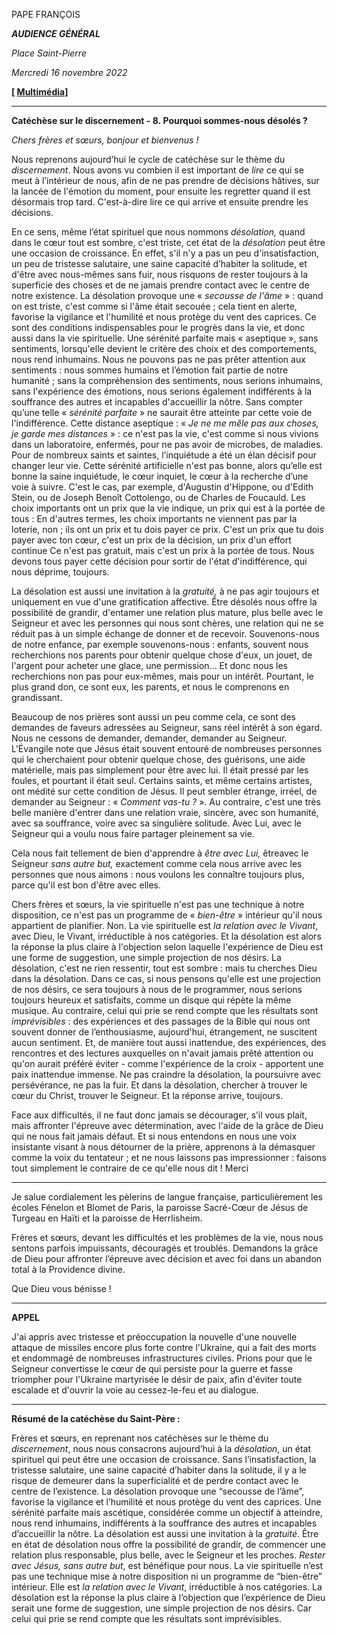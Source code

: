 PAPE FRANÇOIS

***AUDIENCE GÉNÉRAL***

*Place Saint-Pierre*

*Mercredi 16 novembre 2022*

**[ [Multimédia](http://w2.vatican.va/content/francesco/fr/events/event.dir.html/content/vaticanevents/fr/2022/11/16/udienza-generale.html)]**

_______________________________________

**Catéchèse sur le discernement - 8. Pourquoi sommes-nous désolés ?**

*Chers frères et sœurs, bonjour et bienvenus !*

Nous reprenons aujourd’hui le cycle de catéchèse sur le thème du *discernement*. Nous avons vu combien il est important de *lire* ce qui se meut à l’intérieur de nous, afin de ne pas prendre de décisions hâtives, sur la lancée de l'émotion du moment, pour ensuite les regretter quand il est désormais trop tard. C'est-à-dire lire ce qui arrive et ensuite prendre les décisions.

En ce sens, même l’état spirituel que nous nommons *désolation,* quand dans le cœur tout est sombre, c'est triste, cet état de la *désolation* peut être une occasion de croissance. En effet, s'il n'y a pas un peu d'insatisfaction, un peu de tristesse salutaire, une saine capacité d’habiter la solitude, et d'être avec nous-mêmes sans fuir, nous risquons de rester toujours à la superficie des choses et de ne jamais prendre contact avec le centre de notre existence. La désolation provoque une « *secousse de l'âme* » : quand on est triste, c'est comme si l'âme était secouée ; cela tient en alerte, favorise la vigilance et l'humilité et nous protège du vent des caprices. Ce sont des conditions indispensables pour le progrès dans la vie, et donc aussi dans la vie spirituelle. Une sérénité parfaite mais « aseptique », sans sentiments, lorsqu'elle devient le critère des choix et des comportements, nous rend inhumains. Nous ne pouvons pas ne pas prêter attention aux sentiments : nous sommes humains et l’émotion fait partie de notre humanité ; sans la compréhension des sentiments, nous serions inhumains, sans l'expérience des émotions, nous serions également indifférents à la souffrance des autres et incapables d'accueillir la nôtre. Sans compter qu’une telle « *sérénité parfaite* » ne saurait être atteinte par cette voie de l'indifférence. Cette distance aseptique : « *Je ne me mêle pas aux choses, je garde mes distances* » : ce n'est pas la vie, c'est comme si nous vivions dans un laboratoire, enfermés, pour ne pas avoir de microbes, de maladies. Pour de nombreux saints et saintes, l’inquiétude a été un élan décisif pour changer leur vie. Cette sérénité artificielle n'est pas bonne, alors qu’elle est bonne la saine inquiétude, le cœur inquiet, le cœur à la recherche d’une voie à suivre. C'est le cas, par exemple, d'Augustin d'Hippone, ou d'Edith Stein, ou de Joseph Benoît Cottolengo, ou de Charles de Foucauld. Les choix importants ont un prix que la vie indique, un prix qui est à la portée de tous : En d'autres termes, les choix importants ne viennent pas par la loterie, non ; ils ont un prix et tu dois payer ce prix. C'est un prix que tu dois payer avec ton cœur, c'est un prix de la décision, un prix d'un effort continue Ce n'est pas gratuit, mais c'est un prix à la portée de tous. Nous devons tous payer cette décision pour sortir de l'état d'indifférence, qui nous déprime, toujours.

La désolation est aussi une invitation à la *gratuité,* à ne pas agir toujours et uniquement en vue d'une gratification affective. Être désolés nous offre la possibilité de grandir, d'entamer une relation plus mature, plus belle avec le Seigneur et avec les personnes qui nous sont chères, une relation qui ne se réduit pas à un simple échange de donner et de recevoir. Souvenons-nous de notre enfance, par exemple souvenons-nous : enfants, souvent nous recherchions nos parents pour obtenir quelque chose d'eux, un jouet, de l'argent pour acheter une glace, une permission... Et donc nous les recherchions non pas pour eux-mêmes, mais pour un intérêt. Pourtant, le plus grand don, ce sont eux, les parents, et nous le comprenons en grandissant.

Beaucoup de nos prières sont aussi un peu comme cela, ce sont des demandes de faveurs adressées au Seigneur, sans réel intérêt à son égard. Nous ne cessons de demander, demander, demander au Seigneur. L'Évangile note que Jésus était souvent entouré de nombreuses personnes qui le cherchaient pour obtenir quelque chose, des guérisons, une aide matérielle, mais pas simplement pour être avec lui. Il était pressé par les foules, et pourtant il était seul. Certains saints, et même certains artistes, ont médité sur cette condition de Jésus. Il peut sembler étrange, irréel, de demander au Seigneur : « *Comment vas-tu ?* ». Au contraire, c'est une très belle manière d'entrer dans une relation vraie, sincère, avec son humanité, avec sa souffrance, voire avec sa singulière solitude. Avec Lui, avec le Seigneur qui a voulu nous faire partager pleinement sa vie.

Cela nous fait tellement de bien d'apprendre à *être avec Lui,* êtreavec le Seigneur *sans autre but,* exactement comme cela nous arrive avec les personnes que nous aimons : nous voulons les connaître toujours plus, parce qu'il est bon d'être avec elles.

Chers frères et sœurs, la vie spirituelle n'est pas une technique à notre disposition, ce n'est pas un programme de « *bien-être* » intérieur qu'il nous appartient de planifier. Non. La vie spirituelle est *la relation avec le Vivant*, avec Dieu, le Vivant, irréductible à nos catégories. Et la désolation est alors la réponse la plus claire à l'objection selon laquelle l'expérience de Dieu est une forme de suggestion, une simple projection de nos désirs. La désolation, c'est ne rien ressentir, tout est sombre : mais tu cherches Dieu dans la désolation. Dans ce cas, si nous pensons qu'elle est une projection de nos désirs, ce sera toujours à nous de le programmer, nous serions toujours heureux et satisfaits, comme un disque qui répète la même musique. Au contraire, celui qui prie se rend compte que les résultats sont *imprévisibles* : des expériences et des passages de la Bible qui nous ont souvent donner de l’enthousiasme, aujourd'hui, étrangement, ne suscitent aucun sentiment. Et, de manière tout aussi inattendue, des expériences, des rencontres et des lectures auxquelles on n'avait jamais prêté attention ou qu'on aurait préféré éviter - comme l'expérience de la croix - apportent une paix inattendue immense. Ne pas craindre la désolation, la poursuivre avec persévérance, ne pas la fuir. Et dans la désolation, chercher à trouver le cœur du Christ, trouver le Seigneur. Et la réponse arrive, toujours.

Face aux difficultés, il ne faut donc jamais se décourager, s’il vous plait, mais affronter l'épreuve avec détermination, avec l'aide de la grâce de Dieu qui ne nous fait jamais défaut. Et si nous entendons en nous une voix insistante visant à nous détourner de la prière, apprenons à la démasquer comme la voix du tentateur ; et ne nous laissons pas impressionner : faisons tout simplement le contraire de ce qu'elle nous dit ! Merci

* * *

Je salue cordialement les pèlerins de langue française, particulièrement les écoles Fénelon et Blomet de Paris, la paroisse Sacré-Cœur de Jésus de Turgeau en Haïti et la paroisse de Herrlisheim.

Frères et sœurs, devant les difficultés et les problèmes de la vie, nous nous sentons parfois impuissants, découragés et troublés. Demandons la grâce de Dieu pour affronter l’épreuve avec décision et avec foi dans un abandon total à la Providence divine.

Que Dieu vous bénisse !

* * *

**APPEL**

J'ai appris avec tristesse et préoccupation la nouvelle d'une nouvelle attaque de missiles encore plus forte contre l'Ukraine, qui a fait des morts et endommagé de nombreuses infrastructures civiles. Prions pour que le Seigneur convertisse le cœur de qui persiste pour la guerre et fasse triompher pour l'Ukraine martyrisée le désir de paix, afin d'éviter toute escalade et d'ouvrir la voie au cessez-le-feu et au dialogue.

* * *

**Résumé de la catéchèse du Saint-Père :**

Frères et sœurs, en reprenant nos catéchèses sur le thème du *discernement*, nous nous consacrons aujourd’hui à la *désolation*, un état spirituel qui peut être une occasion de croissance. Sans l’insatisfaction, la tristesse salutaire, une saine capacité d’habiter dans la solitude, il y a le risque de demeurer dans la superficialité et de perdre contact avec le centre de l’existence. La désolation provoque une “secousse de l’âme”, favorise la vigilance et l’humilité et nous protège du vent des caprices. Une sérénité parfaite mais ascétique, considérée comme un objectif à atteindre, nous rend inhumains, indifférents à la souffrance des autres et incapables d’accueillir la nôtre. La désolation est aussi une invitation à la *gratuité*. Être en état de désolation nous offre la possibilité de grandir, de commencer une relation plus responsable, plus belle, avec le Seigneur et les proches. *Rester avec Jésus, sans autre but*, est bénéfique pour nous. La vie spirituelle n’est pas une technique mise à notre disposition ni un programme de “bien-être” intérieur. Elle est *la relation avec le Vivant*, irréductible à nos catégories. La désolation est la réponse la plus claire à l’objection que l’expérience de Dieu serait une forme de suggestion, une simple projection de nos désirs. Car celui qui prie se rend compte que les résultats sont imprévisibles.